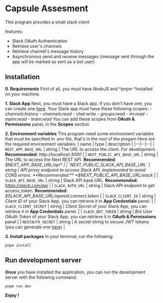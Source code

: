 # Capsule Assesment
This program provides a small slack client

features:
- Slack OAuth Authentication
- Retrieve user's channels
- Retrieve channel's message history
- Asynchronous send and receive messages (message sent through the app will be marked as sent as a bot user)

## Installation

 **0. Requirements**
	First of all, you must have *NodeJS*  and *pnpm *installed on your machine.
	
 **1. Slack App**
	Next, you must have a Slack app. If you don't have one, you can create one [here](https://api.slack.com/apps). 
	Your Slack app must have these following scopes:
	- *channels:history*
	- *channels:read*
	- *chat:write*
	- *groups:read*
	- *im:read*
	- *mpim:read*
	- *team:read*
	You can add these scopes from **OAuth & Permissions** panel, in the **Scopes** section

**2. Environment variables**
	This program need some environment variables that must be specified in *.env* file, that's in the root of the progam
	Here are the required environment variables:
| name | type | description |
|--|--|--|
| `NEXT_APP_BASE_URL` | string | The URL to access the client. For development. **Recommended:** *http://localhost:3000* |
| `NEXT_PUBLIC_API_BASE_URL` | string | The URL to access the Next REST API. **Recommended:** *$NEXT_APP_BASE_URL/api* |
| `NEXT_PUBLIC_SLACK_API_BASE_URL` | string | API proxy endpoint to access Slack API. Implemented to avoid CORS errors.								**Recommended:** *$NEXT_PUBLIC_API_BASE_URL/slack*  |
| `SLACK_API_BASE_URL` | string | Slack API base URL.	**Recommended:** *https://slack.com/api* |
| `SLACK_AUTH_URL` | string | Slack API endpoint to get access_token. **Recommended:** *$SLACK_API_BASE_URL/openid.connect.token* |
| `SLACK_CLIENT_ID` | string | *Client ID* of your Slack App, you can retrieve it in **App Credentials** panel. |
| `SLACK_CLIENT_SECRET` | string | *Client Secret* of your Slack App, you can retrieve it in **App Credentials** panel. |
| `SLACK_BOT_TOKEN` | string | *Bot User OAuth Token* of your Slack App, you can retrieve it in **OAuth & Permissions** panel |
| `NEXTAUTH_SECRET` | string | A secret string to secure JWT tokens (you can generate one [here](https://www.dashlane.com/features/password-generator)) |

**3. Install packages**
In your terminal, run the following:
	
	pnpm install

## Run development server
**Once** you have installed the application, you can run the development server with the following command:

	pnpm run dev

***Enjoy !***